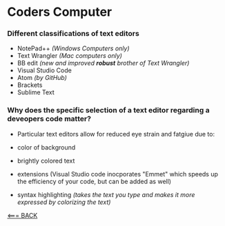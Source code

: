# Coders Computer


### Different classifications of text editors

- NotePad++ *(Windows Computers only)*
- Text Wrangler *(Mac computers only)*
- BB edit *(new and improved ***robust*** brother of Text Wrangler)*
- Visual Studio Code
- Atom *(by GitHub)*
- Brackets
- Sublime Text



### Why does the specific selection of a text editor regarding a deveopers code matter?

- Particular text editors allow for reduced eye strain and fatgiue due to:

- color of background
- brightly colored text
- extensions (Visual Studio code inocporates "Emmet" which speeds up the efficiency of your code, but can be added as well) 
- syntax highlighting *(takes the text you type and makes it more expressed by colorizing the text)* 





[<=== BACK](README.md)
